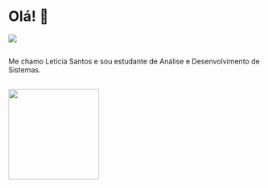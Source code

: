 
 <h1> Olá! 👋 </h1>
 

<a href="https://www.linkedin.com/in/leticiasantosgonc/"><img src="https://img.shields.io/badge/LinkedIn-0077B5?style=flat&logo=appveyor&logo=linkedin&logoColor=white"></a>

##

<p>Me chamo Letícia Santos e sou estudante de Análise e Desenvolvimento de Sistemas. </p>
  
##

<a href="https://github.com/leticiasantosgonc"><img height="180em" src="https://github-readme-stats.vercel.app/api?username=leticiasantosgonc&show_icons=true&theme=tokyonight&include_all_commits=true&count_private=true"/> </a>

